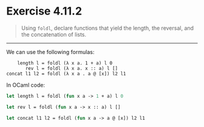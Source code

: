 # Exercise 4.11.2

> Using `foldl`, declare functions that yield the length, the reversal, and the concatenation of lists.

---

We can use the following formulas:
```text
    length l = foldl (λ x a. 1 + a) l 0
       rev l = foldl (λ x a. x :: a) l []
concat l1 l2 = foldl (λ x a . a @ [x]) l2 l1
```
In OCaml code:
```ocaml
let length l = foldl (fun x a -> 1 + a) l 0

let rev l = foldl (fun x a -> x :: a) l []

let concat l1 l2 = foldl (fun x a -> a @ [x]) l2 l1
```
